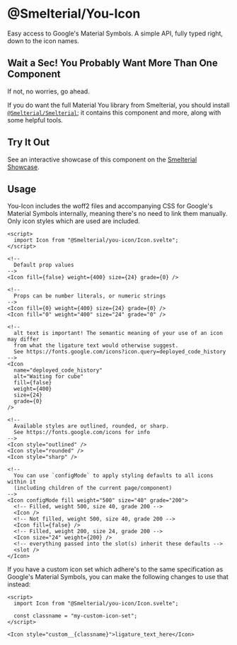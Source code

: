 [`@Smelterial/Smelterial`]: https://npmjs.com/package/@smelterial/smelterial
[Smelterial Showcase]: https://smelterial.dev/showcase/you-icon

# @Smelterial/You-Icon

Easy access to Google's Material Symbols. A simple API, fully typed right,
down to the icon names.

## Wait a Sec! You Probably Want More Than One Component

If not, no worries, go ahead.

If you do want the full Material You library from Smelterial, you should install
[`@Smelterial/Smelterial`]; it contains this component and more, along with some helpful tools.

## Try It Out

See an interactive showcase of this component on the [Smelterial Showcase].

## Usage

You-Icon includes the woff2 files and accompanying CSS for Google's Material Symbols internally,
meaning there's no need to link them manually. Only icon styles which are used are included.

```svelte
<script>
  import Icon from "@Smelterial/you-icon/Icon.svelte";
</script>

<!--
  Default prop values
-->
<Icon fill={false} weight={400} size={24} grade={0} />

<!--
  Props can be number literals, or numeric strings
-->
<Icon fill={0} weight={400} size={24} grade={0} />
<Icon fill="0" weight="400" size="24" grade="0" />

<!--
  alt text is important! The semantic meaning of your use of an icon may differ
  from what the ligature text would otherwise suggest.
  See https://fonts.google.com/icons?icon.query=deployed_code_history
-->
<Icon
  name="deployed_code_history"
  alt="Waiting for cube"
  fill={false}
  weight={400}
  size={24}
  grade={0}
/>

<!--
  Available styles are outlined, rounded, or sharp.
  See https://fonts.google.com/icons for info
-->
<Icon style="outlined" />
<Icon style="rounded" />
<Icon style="sharp" />

<!--
  You can use `configMode` to apply styling defaults to all icons within it
  (including children of the current page/component)
-->
<Icon configMode fill weight="500" size="40" grade="200">
  <!-- Filled, weight 500, size 40, grade 200 -->
  <Icon />
  <!-- Not filled, weight 500, size 40, grade 200 -->
  <Icon fill={false} />
  <!-- Filled, weight 200, size 24, grade 200 -->
  <Icon size="24" weight={200} />
  <!-- everything passed into the slot(s) inherit these defaults -->
  <slot />
</Icon>
```

If you have a custom icon set which adhere's to the same specification as Google's Material Symbols,
you can make the following changes to use that instead:

```svelte
<script>
  import Icon from "@Smelterial/you-icon/Icon.svelte";

  const classname = "my-custom-icon-set";
</script>

<Icon style="custom__{classname}">ligature_text_here</Icon>
```
